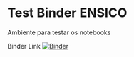 # Test Binder **ENSICO**
Ambiente para testar os notebooks

Binder Link
[![Binder](https://mybinder.org/badge_logo.svg)](https://mybinder.org/v2/gh/fln-ensico/jnb/main)
